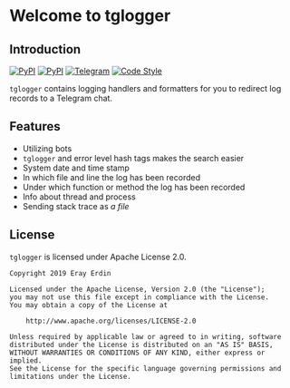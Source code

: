 # Welcome to tglogger

## Introduction

[![PyPI](https://img.shields.io/pypi/pyversions/tglogger.svg?style=flat-square&logo=python&logoColor=white)][pypi_url]
[![PyPI](https://img.shields.io/pypi/l/tglogger.svg?style=flat-square)][pypi_url]
[![Telegram](https://img.shields.io/badge/telegram-%40erayerdin-%2332afed.svg?style=flat-square&logo=telegram&logoColor=white)](https://t.me/erayerdin)
[![Code Style](https://img.shields.io/badge/style-black-000000.svg?style=flat-square)](https://github.com/ambv/black)

[pypi_url]: https://pypi.org/project/tglogger/

`tglogger` contains logging handlers and formatters for you to redirect log
records to a Telegram chat.

## Features

 - Utilizing bots
 - `tglogger` and error level hash tags makes the search easier
 - System date and time stamp
 - In which file and line the log has been recorded
 - Under which function or method the log has been recorded
 - Info about thread and process
 - Sending stack trace as *a file*

## License

`tglogger` is licensed under Apache License 2.0.

```
Copyright 2019 Eray Erdin

Licensed under the Apache License, Version 2.0 (the "License");
you may not use this file except in compliance with the License.
You may obtain a copy of the License at

    http://www.apache.org/licenses/LICENSE-2.0

Unless required by applicable law or agreed to in writing, software
distributed under the License is distributed on an "AS IS" BASIS,
WITHOUT WARRANTIES OR CONDITIONS OF ANY KIND, either express or implied.
See the License for the specific language governing permissions and
limitations under the License.
```
